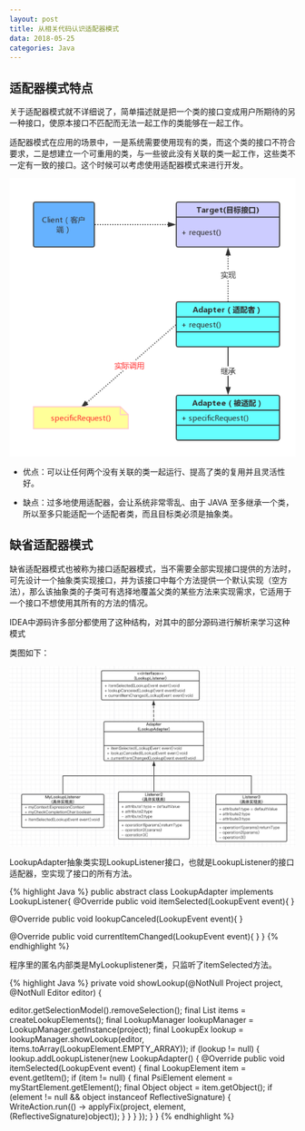```yaml
---
layout: post
title: 从相关代码认识适配器模式
data: 2018-05-25
categories: Java
---
```


## 适配器模式特点

关于适配器模式就不详细说了，简单描述就是把一个类的接口变成用户所期待的另一种接口，使原本接口不匹配而无法一起工作的类能够在一起工作。

适配器模式在应用的场景中，一是系统需要使用现有的类，而这个类的接口不符合要求，二是想建立一个可重用的类，与一些彼此没有关联的类一起工作，这些类不一定有一致的接口。这个时候可以考虑使用适配器模式来进行开发。

![img](/img/adapter20180525.png)


- 优点：可以让任何两个没有关联的类一起运行、提高了类的复用并且灵活性好。

- 缺点：过多地使用适配器，会让系统非常零乱、由于 JAVA 至多继承一个类，所以至多只能适配一个适配者类，而且目标类必须是抽象类。

## 缺省适配器模式

缺省适配器模式也被称为接口适配器模式，当不需要全部实现接口提供的方法时，可先设计一个抽象类实现接口，并为该接口中每个方法提供一个默认实现（空方法），那么该抽象类的子类可有选择地覆盖父类的某些方法来实现需求，它适用于一个接口不想使用其所有的方法的情况。

IDEA中源码许多部分都使用了这种结构，对其中的部分源码进行解析来学习这种模式

类图如下：

![img](/img/LookupAdapter180902.jpg)

LookupAdapter抽象类实现LookupListener接口，也就是LookupListener的接口适配器，空实现了接口的所有方法。

{% highlight Java %}
public abstract class LookupAdapter implements LookupListener{
  @Override
  public void itemSelected(LookupEvent event){
  }

  @Override
  public void lookupCanceled(LookupEvent event){
  }

  @Override
  public void currentItemChanged(LookupEvent event){
  }
}
{% endhighlight %}

程序里的匿名内部类是MyLookuplistener类，只监听了itemSelected方法。

{% highlight Java %}
private void showLookup(@NotNull Project project, @NotNull Editor editor) {
 
  editor.getSelectionModel().removeSelection();
  final List<LookupElement> items = createLookupElements();
  final LookupManager lookupManager = LookupManager.getInstance(project);
  final LookupEx lookup = lookupManager.showLookup(editor, items.toArray(LookupElement.EMPTY_ARRAY));
  if (lookup != null) {
    lookup.addLookupListener(new LookupAdapter() {
      @Override
      public void itemSelected(LookupEvent event) {
        final LookupElement item = event.getItem();
        if (item != null) {
          final PsiElement element = myStartElement.getElement();
          final Object object = item.getObject();
          if (element != null && object instanceof ReflectiveSignature) {
            WriteAction.run(() -> applyFix(project, element, (ReflectiveSignature)object));
          }
        }
      }
    });
  }
}
{% endhighlight %}

